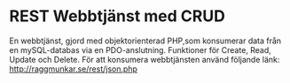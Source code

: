 # REST Webbtjänst med CRUD

En webbtjänst, gjord med objektorienterad PHP,som konsumerar data från en mySQL-databas via en PDO-anslutning.
Funktioner för Create, Read, Update och Delete. 
För att konsumera webbtjänsten använd följande länk:
http://raggmunkar.se/rest/json.php


